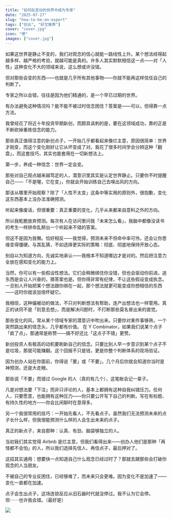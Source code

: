 ```yaml
---
title: "如何在变动的世界中成为专家"
date: "2025-07-27"
slug: "how-to-be-an-expert"
tags: ["创业", "好文推荐"]
cover: "cover.jpg"
icon: "😎"
images: ["cover.jpg"]
---
```

如果这世界是静止不变的，我们对观念的信心就能一路线性上升。某个想法经得起越多样、越严格的考验，就越可能是真的。许多人其实默默相信这一点——对「人性」这种变化不大的领域来说，这么想或许没错。



但对那些会变的东西——也就是几乎所有其他事物——你就不能再这样信任自己的判断了。



专家之所以会错，往往是因为他们精通的，是一个早已过期的世界。



有办法避免这种情况吗？能不能不被过时信念困住？答案是——可以，但得靠一点方法。



我曾经花了将近十年投资早期新创，而颇具讽刺的是，要在这领域成功，靠的正是不断砍掉重练信念的能力。



那些真正值得注意的新创点子，一开始几乎都看起来像烂主意，原因很简单：世界才刚变，而这个变化刚好让它从坏变成了对。我花了很多时间学会分辨这种「翻盘」，而这套技巧，其实也能套用在一切新想法上。



第一步，养成一种信念：世界一定会变。



那些对自己观点越来越笃定的人，潜意识里其实是认定世界静止。只要你不时提醒自己——「不是喔，它在变」，你就会开始训练自己去嗅出风的方向。



那该从哪里开始观察？除了「人性不太变」这条中等实用的原则外，很抱歉，变化这东西基本上没办法准确预测。



听起来像废话，但很重要：真正重要的变化，几乎从来都来自意料之外的方向。



所以我乾脆放弃预测。每次有人在访问里问我「未来怎么看」，我脑中都像没读书的考生一样拼命乱掰出一个听起来不错的答案。



但这不是因为我懒。恰好相反——我觉得，预测未来不但命中率可怜，还会让你思维变得僵硬。与其乱猜，不如选择更实际的策略：彻底、彻底地保持开放心态。



别自以为知道方向，先诚实地承认——我根本不知道哪边才是对的。然后把注意力全放在感知变化的能力上。



当然，你可以有一些假设性想法。它们会稍微绑住你没错，但也会驱动你前进。追东西是会让人兴奋的，猜答案也是。但你得非常有纪律，不让这些假设变成执念。
一旦别人开始把某个想法跟你绑在一起，那个想法就更可能变成你想相信的东西——这时你就该加倍怀疑它。



我相信，这种偏被动的做法，不只对判断想法有帮助，连产出想法也一样管用。真正的诀窍不是「刻意去想」，而是解决问题时，不打断那些莫名冒出来的直觉。



那些变化的风，常从某个领域专家的潜意识中吹出来。只要你对某件事够熟，一个突然跳出来的怪念头，几乎都有价值。
在 Y Combinator，如果我们说某个点子「疯了点」，那通常是称赞——搞不好还比「这点子不错」更赞。



新创投资人有极高的动机要刷新自己的信念。只要比别人早一步意识到某个点子不是垃圾，那就可能赚翻。这个回报不只是钱，更是你整个判断体系的现场验证。



因为创办人站在你面前，你得说「要」或「不要」，几个月后你就会知道你当时是神预测，还是大走眼。



那些说「不要」而错过 Google 的人（真的有几个），这笔帐会记一辈子。



凡是对想法要「下注」而非只评论的人，基本上都拥有这种自我纠错压力。任何人，只要愿意，也能拥有这种压力——你只要公开写下自己的判断。写在有标题、有持久性的地方——你会比闲聊时在意得多。



另一个我很常用的技巧：一开始先看人，不先看点子。虽然我们无法预测未来的点子长什么样，但我很能预测什么样的人会生出未来的点子。



真正的新点子，来自那种：认真、有劲、脑袋够独立的人。



当初我们其实觉得 Airbnb 是烂主意，但我们看得出来——创办人他们是那种「再怪都不会怕」的人，所以我们选择先信人、再信点子，最后押对了。



这招其实通用：想要快一点知道自己什么观念已经过时了？那就去跟那些会打破你观念的人当朋友。



不被自己的专业反困住，已经够难了，而未来只会更难。因为变化不是加速了——变化一直都在加速。



点子会生出点子，这场连锁反应从旧石器时代就没停过。我不认为它会停。
但⋯⋯也许我会错。（最好是）




![](https://prod-files-secure.s3.us-west-2.amazonaws.com/112d0858-5090-4d34-a606-b75eb8d65fd2/46476355-9cf3-4e99-9b7a-3531bc426380/1000202064.png?X-Amz-Algorithm=AWS4-HMAC-SHA256&X-Amz-Content-Sha256=UNSIGNED-PAYLOAD&X-Amz-Credential=ASIAZI2LB4663LRLBZ52%2F20251025%2Fus-west-2%2Fs3%2Faws4_request&X-Amz-Date=20251025T194322Z&X-Amz-Expires=3600&X-Amz-Security-Token=IQoJb3JpZ2luX2VjEMH%2F%2F%2F%2F%2F%2F%2F%2F%2F%2FwEaCXVzLXdlc3QtMiJGMEQCIBqkPa4xAwAMXtVnciLnOP3%2FngyQFQRRqaGsykqYL7WfAiBQ7YkZvEcYZC4fAWg8u2k3qRqJ6nSvQE5e%2FxmIb%2F7N2ir%2FAwh6EAAaDDYzNzQyMzE4MzgwNSIMel2sUkFxnf7I8UPIKtwDSMAcvBDmKGDjvbjJzgSR0s%2FO8RKzP801In%2FrYcD7VnCLPdvwVxBFER2cPkNEDm7Yq8tIBA%2BY%2FXTIeSR3VKL2zJeyuSbqmJP4uKwrApDHUQwqjt%2FIH5rhvPaK62yFHi50cVduV14SZWT494nghqGXfFwb8wotbW3Rigviw%2BngZQeF%2BbdQ2L1TI7ruN8SPzrNkPLKTz5g47BWDGeg3seKfaS4NwyYgH8KQvn64z4%2FADu8VLat0OQ2uDq9kZPhdkxZ94lbShyX2C3niSAZzTlpSugC4TDsYxoxIIBZl8VJSnu0%2FpooVZzkBrZfuAvGvvVjItKnQsPo%2FxyIOFD3vkt0caLQQQVf3z8LAs5S1qIuyaBOoswpqsS06o7M4bNdALnts40mL9e2FqxLnzcwsylxL9dzTZZbTUvwXVJ3mpcobcUDdMz4CZTSXjcscjkfKREB5WZ8VbYrEPBUtU%2FUgse4jmV%2F4hDNB5cP9f68Uaz1Uirfvyy8nyYuARdq2IRaTwIntwRpeK70fI2e%2B6XFYclF1V%2BIl1wVrt2mhiBE0GFbaLM5ilS7gSborapB5hPmU2If9p76iclf1MfZ0RiOyEMkO%2FMX3fGLheqNmBafUvQ8mcz7T6G6pWOqfB3%2FZBAAw3%2FvzxwY6pgEMsVlwf7uXDRmBqaLt7qe1rAsxumhVoRbhVb691Ha6dj4SWG5QpFAcpbAdu7w0pODaB%2B3AEDoRfUV3ERNd9V%2FWW3ydZ2jheqSWEf5ByzyIaKf2ccPSYb8tZL9jy5vxw5IR987lMOK5Iw0kDS0srotNOVJVmDHh%2BQDNlK84Vrlx2orYxHI98vL0s94TVP78oRgwBb%2B3PPVD96PyDHW%2BbJpAzsgoBcn4&X-Amz-Signature=30c83bf098d940cebd0033d9897dde4babb57692a41bcad68326ca4b6b7ee426&X-Amz-SignedHeaders=host&x-amz-checksum-mode=ENABLED&x-id=GetObject)

